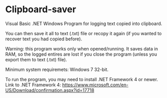# Clipboard-saver
Visual Basic .NET Windows Program for logging text copied into clipboard.

You can then save it all to text (.txt) file or recopy it again (if you wanted to recover text you had copied before).

Warning: this program works only when opened/running. It saves data in RAM, so the logged entires are lost if you close the program (unless you export them to text (.txt) file).

Minimum system requiremets: Windows 7 32-bit.

To run the program, you may need to install .NET Framework 4 or newer. Link to .NET Framework 4: 
https://www.microsoft.com/en-US/Download/confirmation.aspx?id=17718
